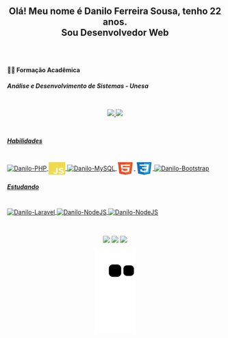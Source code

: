 ## <div align="center"><p>Olá! Meu nome é Danilo Ferreira Sousa, tenho 22 anos.<br/>Sou Desenvolvedor Web</p></div><br/>

#### 👨‍🎓 Formação Acadêmica

##### Análise e Desenvolvimento de Sistemas - Unesa

##

<br/>
<div align="center">
  <a href="https://github.com/daniloferreirasousa">
  <img height="180em" src="https://github-readme-stats.vercel.app/api?username=daniloferreirasousa&show_icons=true&theme=dark&count_private=true&hide_border=true&show_owner=true&cach_seconds=7200&title_color=00FF00"/>
  <img height="180em" src="https://github-readme-stats.vercel.app/api/top-langs/?username=daniloferreirasousa&layout=compact&langs_count=10&theme=dark&hide_border=true&cache_seconds=7200&title_color=00FF00"/>
</div>
<br/>
  
##
##### Habilidades

<div style="display: inline_block"><br>
  <img align="center" alt="Danilo-PHP" height="30" width="40" src="https://cdn.jsdelivr.net/gh/devicons/devicon/icons/php/php-original.svg">
  <img align="center" alt="Danilo-Js" height="30" width="40" src="https://raw.githubusercontent.com/devicons/devicon/master/icons/javascript/javascript-plain.svg">
  <img align="center" alt="Danilo-MySQL" height="30" width="40" src="https://cdn.jsdelivr.net/gh/devicons/devicon/icons/mysql/mysql-original.svg">
  <img align="center" alt="Danilo-HTML" height="30" width="40" src="https://raw.githubusercontent.com/devicons/devicon/master/icons/html5/html5-original.svg">
  <img align="center" alt="Danilo-CSS" height="30" width="40" src="https://raw.githubusercontent.com/devicons/devicon/master/icons/css3/css3-original.svg">
  <img align="center" alt="Danilo-Bootstrap" height="30 width="40" src="https://cdn.jsdelivr.net/gh/devicons/devicon/icons/bootstrap/bootstrap-original.svg" />        
</div>

##### Estudando
<div style="display: inline_block"><br>
  <img align="center" alt="Danilo-Laravel" height="30 width="40" src="https://cdn.jsdelivr.net/gh/devicons/devicon/icons/laravel/laravel-plain-wordmark.svg" />
  <img align="center" alt="Danilo-NodeJS" height="30 width="40" src="https://cdn.jsdelivr.net/gh/devicons/devicon/icons/nodejs/nodejs-original.svg" />
  <img align="center" alt="Danilo-NodeJS" height="30 width="40" src="https://cdn.jsdelivr.net/gh/devicons/devicon/icons/react/react-original.svg" />        
</div>

##
  
<br/>
<div align="center">
  <a href="https://instagram.com/danilofer18" target="_blank"><img src="https://img.shields.io/badge/-Instagram-%23E4405F?style=for-the-badge&logo=instagram&logoColor=white" target="_blank"></a>
  <a href="mailto:daniloasf@outlook.com"><img src="https://img.shields.io/badge/Microsoft_Outlook-0078D4?style=for-the-badge&logo=microsoft-outlook&logoColor=white" target="_blank"></a>
  <a href="https://www.linkedin.com/in/danilo-ferreira-ba748b160/" target="_blank"><img src="https://img.shields.io/badge/-LinkedIn-%230077B5?style=for-the-badge&logo=linkedin&logoColor=white" target="_blank"></a> 
  
  ![Snake animation](https://github.com/daniloferreirasousa/daniloferreirasousa/blob/output/github-contribution-grid-snake.svg)

</div>
<br/>
